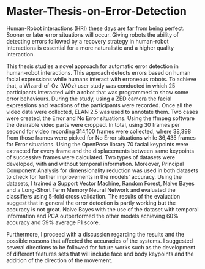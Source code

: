 # Master-Thesis-on-Error-Detection

Human-Robot interactions (HRI) these days are far from being perfect. Sooner or later error situations will occur. Giving robots the ability of detecting errors followed by a recovery strategy in human-robot interactions is essential for a more naturalistic and a higher quality interaction.

This thesis studies a novel approach for automatic error detection in human-robot interactions. This approach detects errors based on human facial expressions while humans interact with erroneous robots. To achieve that, a Wizard-of-Oz (WOz) user study was conducted in which 25 participants interacted with a robot that was programmed to show some error behaviours. During the study, using a ZED camera the facial expressions and reactions of the participants were recorded. Once all the video data were collected, ELAN 2.5 was used to annotate them. Two cases were created, the Error and No Error situations. Using the ffmpeg software the desirable video parts were cropped. In total, using 30 frames per second for video recording 314,100 frames were collected, where 38,398 from those frames were picked for No Error situations while 36,435 frames for Error situations. Using the OpenPose library 70 facial keypoints were extracted for every frame and the displacements between same keypoints of successive frames were calculated. Two types of datasets were developed, with and without temporal information. Moreover, Principal Component Analysis for dimensionality reduction was used in both datasets to check for further improvements in the models' accuracy. Using the datasets, I trained a Support Vector Machine, Random Forest, Naive Bayes and a Long-Short Term Memory Neural Network and evaluated the classifiers using 5-fold cross validation. The results of the evaluation suggest that in general the error detection is partly working but the accuracy is not great.  Naive Bayes with the use of the dataset with temporal information and PCA outperformed the other models achieving 60\% accuracy and 59% average F1 score.

Furthermore, I proceed with a discussion regarding the results and the possible reasons that affected the accuracies of the systems. I suggested several directions to be followed for future works such as the development of different features sets that will include face and body keypoints and the addition of the direction of the movement.